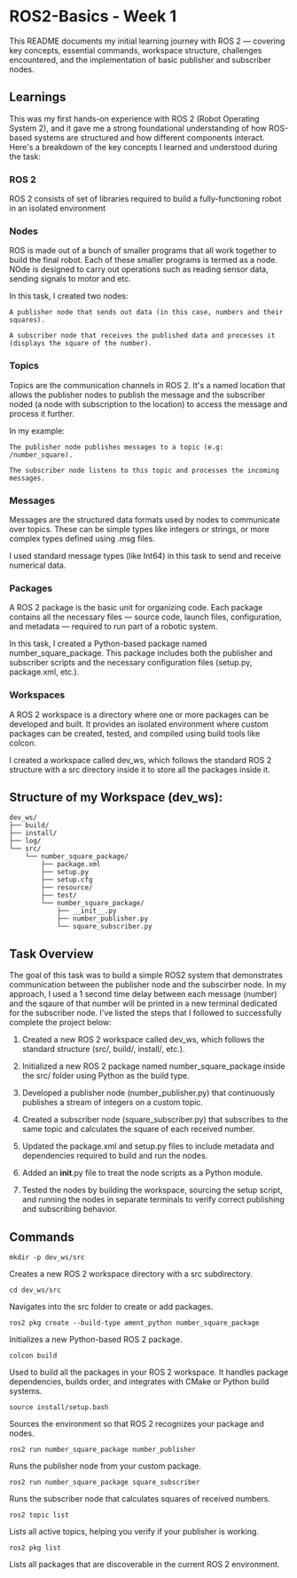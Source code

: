 # ROS2-Basics - Week 1

This README documents my initial learning journey with ROS 2 — covering key concepts, essential commands, workspace structure, challenges encountered, and the implementation of basic publisher and subscriber nodes.

## Learnings

This was my first hands-on experience with ROS 2 (Robot Operating System 2), and it gave me a strong foundational understanding of how ROS-based systems are structured and how different components interact. Here's a breakdown of the key concepts I learned and understood during the task:

### ROS 2

ROS 2 consists of set of libraries required to build a fully-functioning robot in an isolated environment

### Nodes

ROS is made out of a bunch of smaller programs that all work together to build the final robot. Each of these smaller programs is termed as a node. NOde is designed to carry out operations such as reading sensor data, sending signals to motor and etc.

In this task, I created two nodes:

    A publisher node that sends out data (in this case, numbers and their squares).

    A subscriber node that receives the published data and processes it (displays the square of the number).

### Topics

Topics are the communication channels in ROS 2. It's a named location that allows the publisher nodes to publish the message and the subscriber noded (a node with subscription to the location) to access the message and process it further.

In my example:

    The publisher node publishes messages to a topic (e.g: /number_square).

    The subscriber node listens to this topic and processes the incoming messages.

### Messages

Messages are the structured data formats used by nodes to communicate over topics. These can be simple types like integers or strings, or more complex types defined using .msg files.

I used standard message types (like Int64) in this task to send and receive numerical data. 

### Packages

A ROS 2 package is the basic unit for organizing code. Each package contains all the necessary files — source code, launch files, configuration, and metadata — required to run part of a robotic system.

In this task, I created a Python-based package named number_square_package. This package includes both the publisher and subscriber scripts and the necessary configuration files (setup.py, package.xml, etc.).

### Workspaces

A ROS 2 workspace is a directory where one or more packages can be developed and built. It provides an isolated environment where custom packages can be created, tested, and compiled using build tools like colcon.

I created a workspace called dev_ws, which follows the standard ROS 2 structure with a src directory inside it to store all the packages inside it.

## Structure of my Workspace (dev_ws):

```
dev_ws/
├── build/
├── install/
├── log/
└── src/
    └── number_square_package/
        ├── package.xml
        ├── setup.py
        ├── setup.cfg
        ├── resource/
        ├── test/
        └── number_square_package/
            ├── __init__.py
            ├── number_publisher.py
            └── square_subscriber.py
```
## Task Overview

The goal of this task was to build a simple ROS2 system that demonstrates communication between the publisher node and the subscirber node. In my approach, I used a 1 second time delay between each message (number) and the sqaure of that number will be printed in a new terminal dedicated for the subscriber node. I've listed the steps that I followed to successfully complete the project below:

1. Created a new ROS 2 workspace called dev_ws, which follows the standard structure (src/, build/, install/, etc.).

2. Initialized a new ROS 2 package named number_square_package inside the src/ folder using Python as the build type.

3. Developed a publisher node (number_publisher.py) that continuously publishes a stream of integers on a custom topic.

4. Created a subscriber node (square_subscriber.py) that subscribes to the same topic and calculates the square of each received number.

5. Updated the package.xml and setup.py files to include metadata and dependencies required to build and run the nodes.

6. Added an __init__.py file to treat the node scripts as a Python module.

7. Tested the nodes by building the workspace, sourcing the setup script, and running the nodes in separate terminals to verify correct publishing and subscribing behavior.

## Commands

    mkdir -p dev_ws/src
Creates a new ROS 2 workspace directory with a src subdirectory.

    cd dev_ws/src
Navigates into the src folder to create or add packages.

    ros2 pkg create --build-type ament_python number_square_package
Initializes a new Python-based ROS 2 package.

    colcon build
Used to build all the packages in your ROS 2 workspace. It handles package dependencies, builds order, and integrates with CMake or Python build systems.

    source install/setup.bash
Sources the environment so that ROS 2 recognizes your package and nodes.

    ros2 run number_square_package number_publisher
Runs the publisher node from your custom package.

    ros2 run number_square_package square_subscriber
Runs the subscriber node that calculates squares of received numbers.

    ros2 topic list
Lists all active topics, helping you verify if your publisher is working.

    ros2 pkg list
Lists all packages that are discoverable in the current ROS 2 environment.


